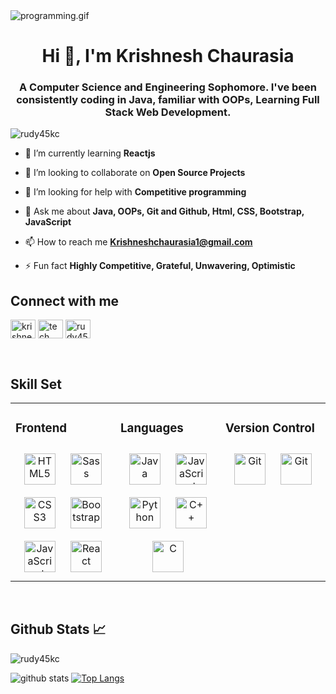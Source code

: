 <img src="https://gist.github.com/patevs/b007a0e98fb216438d4cbf559fac4166/raw/88f20c9d749d756be63f22b09f3c4ac570bc5101/programming.gif" alt="programming.gif">
<h1 align="center">Hi 👋, I'm Krishnesh Chaurasia</h1>
<h3 align="center">A Computer Science and Engineering Sophomore. I've been consistently coding in Java, familiar with OOPs, Learning Full Stack Web Development.</h3>

<p align="left"> <img src="https://komarev.com/ghpvc/?username=rudy45kc&label=Profile%20views&color=0e75b6&style=flat" alt="rudy45kc" /> </p>

- 🌱 I’m currently learning **Reactjs**

- 👯 I’m looking to collaborate on **Open Source Projects**

- 🤝 I’m looking for help with **Competitive programming**

- 💬 Ask me about **Java, OOPs, Git and Github, Html, CSS, Bootstrap, JavaScript**

- 📫 How to reach me **Krishneshchaurasia1@gmail.com**

- ⚡ Fun fact **Highly Competitive, Grateful, Unwavering, Optimistic**

## Connect with me 

<p align="left">
<a href="https://linkedin.com/in/krishneshchaurasia" target="blank"><img align="center" src="https://raw.githubusercontent.com/rahuldkjain/github-profile-readme-generator/master/src/images/icons/Social/linked-in-alt.svg" alt="krishneshchaurasia" height="30" width="40" /></a>
<a href="https://www.youtube.com/c/tech fm" target="blank"><img align="center" src="https://raw.githubusercontent.com/rahuldkjain/github-profile-readme-generator/master/src/images/icons/Social/youtube.svg" alt="tech fm" height="30" width="40" /></a>
<a href="https://www.hackerrank.com/Rudy45KC" target="blank"><img align="center" src="https://raw.githubusercontent.com/rahuldkjain/github-profile-readme-generator/master/src/images/icons/Social/hackerrank.svg" alt="rudy45kc" height="30" width="40" /></a>
</p>
<br/>

## Skill Set  
<table><tr><td valign="top" width="33%">

### Frontend  
<div align="center">  
<img style="margin: 10px" src="https://profilinator.rishav.dev/skills-assets/html5-original-wordmark.svg" alt="HTML5" height="50" />
<img style="margin: 10px" src="https://profilinator.rishav.dev/skills-assets/sass-original.svg" alt="Sass" height="50" />
<img style="margin: 10px" src="https://profilinator.rishav.dev/skills-assets/css3-original-wordmark.svg" alt="CSS3" height="50" />
<img style="margin: 10px" src="https://profilinator.rishav.dev/skills-assets/bootstrap-plain.svg" alt="Bootstrap" height="50" />  
<img style="margin: 10px" src="https://profilinator.rishav.dev/skills-assets/javascript-original.svg" alt="JavaScript" height="50" /> 
<img style="margin: 10px" src="https://profilinator.rishav.dev/skills-assets/react-original-wordmark.svg" alt="React" height="50" />

</div></td><td valign="top" width="33%">

### Languages
<div align="center"> 
<img style="margin: 10px" src="https://profilinator.rishav.dev/skills-assets/java-original-wordmark.svg" alt="Java" height="50" />

<img style="margin: 10px" src="https://profilinator.rishav.dev/skills-assets/javascript-original.svg" alt="JavaScript" height="50" />  
<img style="margin: 10px" src="https://profilinator.rishav.dev/skills-assets/python-original.svg" alt="Python" height="50" /> 
<img style="margin: 10px" src="https://profilinator.rishav.dev/skills-assets/cplusplus-original.svg" alt="C++" height="50" /> 
<img style="margin: 10px" src="https://profilinator.rishav.dev/skills-assets/c-original.svg" alt="C" height="50" />
</div></td><td valign="top" width="33%">

### Version Control  
<div align="center">  
<img style="margin: 10px" src="https://profilinator.rishav.dev/skills-assets/git-scm-icon.svg" alt="Git" height="50" /> 
<img style="margin: 10px" src="https://raw.githubusercontent.com/FortAwesome/Font-Awesome/701d64a8943214b9767733e7ac0b201f1a08a8b3/svgs/brands/github.svg" alt="Git" height="50"/> 
</div></td></tr></table>  

<br/>  

## Github Stats 📈

<p><img align="center" src="https://github-readme-streak-stats.herokuapp.com/?user=Rudy45KC&theme=radical" alt="rudy45kc"/></p>

![github stats](https://github-readme-stats.vercel.app/api?username=Rudy45KC&&show_icons=true&count_private=true&theme=radical&hide_border=true&custom_title=Krishnesh's%20Github%20Stats) [![Top Langs](https://github-readme-stats.vercel.app/api/top-langs/?username=Rudy45KC&layout=compact&theme=radical&hide_border=true&langs_count=8)](https://github.com/anuraghazra/github-readme-stats)
